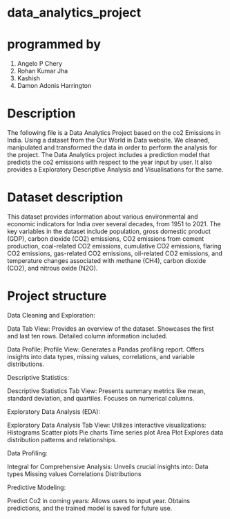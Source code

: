 # data_analytics_project
# programmed by
1. Angelo P Chery
2. Rohan Kumar Jha
3. Kashish
4. Damon Adonis Harrington
# Description
The following file is a Data Analytics Project based on the co2 
Emissions in India. Using a dataset from the Our World in Data website. 
We cleaned, manipulated and transformed the data in order to perform the 
analysis for the project. The Data Analytics project includes a prediction model that 
predicts the co2 emissions with respect to the year input by user. It also provides a 
Exploratory Descriptive Analysis and Visualisations for the same. 
# Dataset description
This dataset provides information about various environmental and economic indicators for India over several decades, from 1951 to 2021. The key variables in the dataset include population, gross domestic product (GDP), carbon dioxide (CO2) emissions, CO2 emissions from cement production, coal-related CO2 emissions, cumulative CO2 emissions, flaring CO2 emissions, gas-related CO2 emissions, oil-related CO2 emissions, and temperature changes associated with methane (CH4), carbon dioxide (CO2), and nitrous oxide (N2O). 
# Project structure
Data Cleaning and Exploration:

  Data Tab View:
     Provides an overview of the dataset.
     Showcases the first and last ten rows.
     Detailed column information included.

Data Profile:
  Profile View:
     Generates a Pandas profiling report.
     Offers insights into data types, missing values, correlations, and variable distributions.
     
Descriptive Statistics:

  Descriptive Statistics Tab View:
     Presents summary metrics like mean, standard deviation, and quartiles.
     Focuses on numerical columns.

Exploratory Data Analysis (EDA):

  Exploratory Data Analysis Tab View:
     Utilizes interactive visualizations:
     Histograms
     Scatter plots
     Pie charts
     Time series plot
     Area Plot
Explores data distribution patterns and relationships.

Data Profiling:

  Integral for Comprehensive Analysis:
       Unveils crucial insights into:
                Data types
                Missing values
                Correlations
                Distributions

Predictive Modeling:

Predict Co2 in coming years:
    Allows users to input year.
    Obtains predictions, and the trained model is saved for future use.
